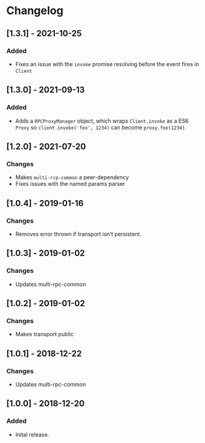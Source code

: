 # Changelog

## [1.3.1] - 2021-10-25
### Added
- Fixes an issue with the `invoke` promise resolving before the event fires in `Client`

## [1.3.0] - 2021-09-13
### Added 
- Adds a `RPCProxyManager` object, which wraps `Client.invoke` as a ES6 `Proxy` so `client.invoke('foo', 1234)` can become `proxy.foo(1234)`.

## [1.2.0] - 2021-07-20
### Changes
- Makes `multi-rcp-common` a peer-dependency
- Fixes issues with the named params parser

## [1.0.4] - 2019-01-16
### Changes
- Removes error thrown if transport isn't persistent.

## [1.0.3] - 2019-01-02
### Changes
- Updates multi-rpc-common

## [1.0.2] - 2019-01-02
### Changes
- Makes transport public

## [1.0.1] - 2018-12-22
### Changes
- Updates multi-rpc-common

## [1.0.0] - 2018-12-20
### Added
- Inital release.
